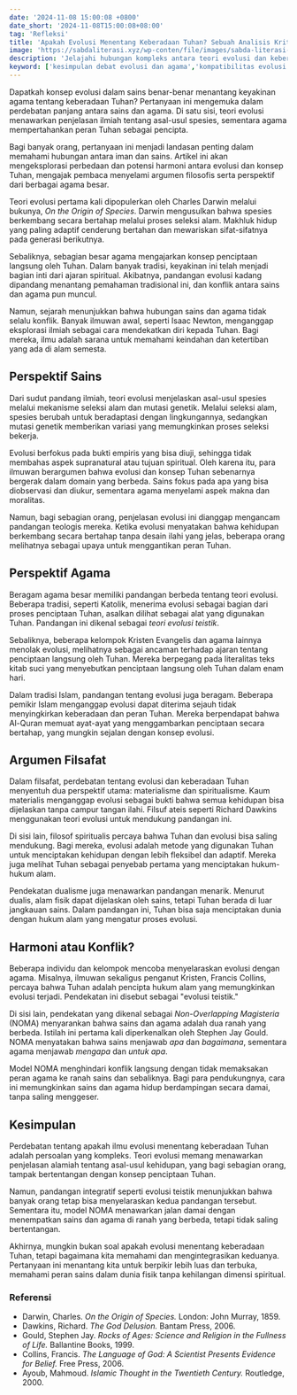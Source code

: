 ```yaml
---
date: '2024-11-08 15:00:08 +0800'
date_short: '2024-11-08T15:00:08+08:00'
tag: 'Refleksi'
title: 'Apakah Evolusi Menentang Keberadaan Tuhan? Sebuah Analisis Kritis'
image: 'https://sabdaliterasi.xyz/wp-conten/file/images/sabda-literasi-apakah-evolusi-menentang-keberadaan-tuhan-sebuah-analisis-kritis.jpg'
description: 'Jelajahi hubungan kompleks antara teori evolusi dan keberadaan Tuhan. Analisis kritis ini mengungkap potensi harmoni dan konflik antara sains dan agama.'
keyword: ['kesimpulan debat evolusi dan agama','kompatibilitas evolusi dengan agama','sains dan iman','harmoni sains dan agama','evolusi dan iman','pendekatan integratif','argumen filosofis','materialisme','spiritualisme','metafisika','pandangan agama terhadap evolusi','teologi dan sains','keberadaan tuhan','seleksi alam','mutasi genetik','sains evolusi','sejarah evolusi','pandangan agama','konflik sains dan agama','teori evolusi','debat agama dan sains','evolusi','sains vs agama','penciptaan','analisis kritis']
---
```

<p>Dapatkah konsep evolusi dalam sains benar-benar menantang keyakinan agama tentang keberadaan Tuhan? Pertanyaan ini mengemuka dalam perdebatan panjang antara sains dan agama. Di satu sisi, teori evolusi menawarkan penjelasan ilmiah tentang asal-usul spesies, sementara agama mempertahankan peran Tuhan sebagai pencipta.</p><p>Bagi banyak orang, pertanyaan ini menjadi landasan penting dalam memahami hubungan antara iman dan sains. Artikel ini akan mengeksplorasi perbedaan dan potensi harmoni antara evolusi dan konsep Tuhan, mengajak pembaca menyelami argumen filosofis serta perspektif dari berbagai agama besar.</p><p>Teori evolusi pertama kali dipopulerkan oleh Charles Darwin melalui bukunya, <em>On the Origin of Species</em>. Darwin mengusulkan bahwa spesies berkembang secara bertahap melalui proses seleksi alam. Makhluk hidup yang paling adaptif cenderung bertahan dan mewariskan sifat-sifatnya pada generasi berikutnya.</p><p>Sebaliknya, sebagian besar agama mengajarkan konsep penciptaan langsung oleh Tuhan. Dalam banyak tradisi, keyakinan ini telah menjadi bagian inti dari ajaran spiritual. Akibatnya, pandangan evolusi kadang dipandang menantang pemahaman tradisional ini, dan konflik antara sains dan agama pun muncul.</p><p>Namun, sejarah menunjukkan bahwa hubungan sains dan agama tidak selalu konflik. Banyak ilmuwan awal, seperti Isaac Newton, menganggap eksplorasi ilmiah sebagai cara mendekatkan diri kepada Tuhan. Bagi mereka, ilmu adalah sarana untuk memahami keindahan dan ketertiban yang ada di alam semesta.</p><h2>Perspektif Sains</h2><p>Dari sudut pandang ilmiah, teori evolusi menjelaskan asal-usul spesies melalui mekanisme seleksi alam dan mutasi genetik. Melalui seleksi alam, spesies berubah untuk beradaptasi dengan lingkungannya, sedangkan mutasi genetik memberikan variasi yang memungkinkan proses seleksi bekerja.</p><p>Evolusi berfokus pada bukti empiris yang bisa diuji, sehingga tidak membahas aspek supranatural atau tujuan spiritual. Oleh karena itu, para ilmuwan berargumen bahwa evolusi dan konsep Tuhan sebenarnya bergerak dalam domain yang berbeda. Sains fokus pada apa yang bisa diobservasi dan diukur, sementara agama menyelami aspek makna dan moralitas.</p><p>Namun, bagi sebagian orang, penjelasan evolusi ini dianggap mengancam pandangan teologis mereka. Ketika evolusi menyatakan bahwa kehidupan berkembang secara bertahap tanpa desain ilahi yang jelas, beberapa orang melihatnya sebagai upaya untuk menggantikan peran Tuhan.</p><h2>Perspektif Agama</h2><p>Beragam agama besar memiliki pandangan berbeda tentang teori evolusi. Beberapa tradisi, seperti Katolik, menerima evolusi sebagai bagian dari proses penciptaan Tuhan, asalkan dilihat sebagai alat yang digunakan Tuhan. Pandangan ini dikenal sebagai <em>teori evolusi teistik</em>.</p><p>Sebaliknya, beberapa kelompok Kristen Evangelis dan agama lainnya menolak evolusi, melihatnya sebagai ancaman terhadap ajaran tentang penciptaan langsung oleh Tuhan. Mereka berpegang pada literalitas teks kitab suci yang menyebutkan penciptaan langsung oleh Tuhan dalam enam hari.</p><p>Dalam tradisi Islam, pandangan tentang evolusi juga beragam. Beberapa pemikir Islam menganggap evolusi dapat diterima sejauh tidak menyingkirkan keberadaan dan peran Tuhan. Mereka berpendapat bahwa Al-Quran memuat ayat-ayat yang menggambarkan penciptaan secara bertahap, yang mungkin sejalan dengan konsep evolusi.</p><h2>Argumen Filsafat</h2><p>Dalam filsafat, perdebatan tentang evolusi dan keberadaan Tuhan menyentuh dua perspektif utama: materialisme dan spiritualisme. Kaum materialis menganggap evolusi sebagai bukti bahwa semua kehidupan bisa dijelaskan tanpa campur tangan ilahi. Filsuf ateis seperti Richard Dawkins menggunakan teori evolusi untuk mendukung pandangan ini.</p><p>Di sisi lain, filosof spiritualis percaya bahwa Tuhan dan evolusi bisa saling mendukung. Bagi mereka, evolusi adalah metode yang digunakan Tuhan untuk menciptakan kehidupan dengan lebih fleksibel dan adaptif. Mereka juga melihat Tuhan sebagai penyebab pertama yang menciptakan hukum-hukum alam.</p><p>Pendekatan dualisme juga menawarkan pandangan menarik. Menurut dualis, alam fisik dapat dijelaskan oleh sains, tetapi Tuhan berada di luar jangkauan sains. Dalam pandangan ini, Tuhan bisa saja menciptakan dunia dengan hukum alam yang mengatur proses evolusi.</p><h2>Harmoni atau Konflik?</h2><p>Beberapa individu dan kelompok mencoba menyelaraskan evolusi dengan agama. Misalnya, ilmuwan sekaligus penganut Kristen, Francis Collins, percaya bahwa Tuhan adalah pencipta hukum alam yang memungkinkan evolusi terjadi. Pendekatan ini disebut sebagai "evolusi teistik."</p><p>Di sisi lain, pendekatan yang dikenal sebagai <em>Non-Overlapping Magisteria</em> (NOMA) menyarankan bahwa sains dan agama adalah dua ranah yang berbeda. Istilah ini pertama kali diperkenalkan oleh Stephen Jay Gould. NOMA menyatakan bahwa sains menjawab <em>apa</em> dan <em>bagaimana</em>, sementara agama menjawab <em>mengapa</em> dan <em>untuk apa</em>.</p><p>Model NOMA menghindari konflik langsung dengan tidak memaksakan peran agama ke ranah sains dan sebaliknya. Bagi para pendukungnya, cara ini memungkinkan sains dan agama hidup berdampingan secara damai, tanpa saling menggeser.</p><h2>Kesimpulan</h2><p>Perdebatan tentang apakah ilmu evolusi menentang keberadaan Tuhan adalah persoalan yang kompleks. Teori evolusi memang menawarkan penjelasan alamiah tentang asal-usul kehidupan, yang bagi sebagian orang, tampak bertentangan dengan konsep penciptaan Tuhan.</p><p>Namun, pandangan integratif seperti evolusi teistik menunjukkan bahwa banyak orang tetap bisa menyelaraskan kedua pandangan tersebut. Sementara itu, model NOMA menawarkan jalan damai dengan menempatkan sains dan agama di ranah yang berbeda, tetapi tidak saling bertentangan.</p><p>Akhirnya, mungkin bukan soal apakah evolusi menentang keberadaan Tuhan, tetapi bagaimana kita memahami dan mengintegrasikan keduanya. Pertanyaan ini menantang kita untuk berpikir lebih luas dan terbuka, memahami peran sains dalam dunia fisik tanpa kehilangan dimensi spiritual.</p><h3>Referensi</h3><ul><li>Darwin, Charles. <em>On the Origin of Species.</em> London: John Murray, 1859.</li><li>Dawkins, Richard. <em>The God Delusion.</em> Bantam Press, 2006.</li><li>Gould, Stephen Jay. <em>Rocks of Ages: Science and Religion in the Fullness of Life.</em> Ballantine Books, 1999.</li><li>Collins, Francis. <em>The Language of God: A Scientist Presents Evidence for Belief.</em> Free Press, 2006.</li><li>Ayoub, Mahmoud. <em>Islamic Thought in the Twentieth Century.</em> Routledge, 2000.</li></ul>